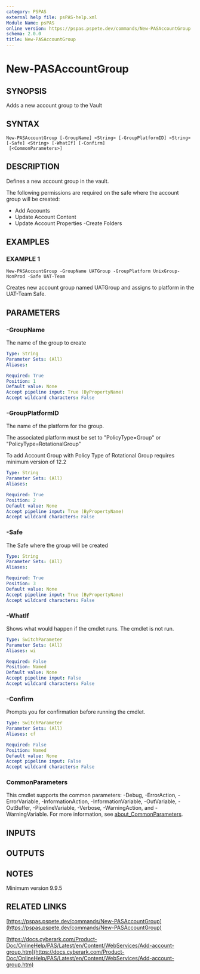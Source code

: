 ```yaml
---
category: PSPAS
external help file: psPAS-help.xml
Module Name: psPAS
online version: https://pspas.pspete.dev/commands/New-PASAccountGroup
schema: 2.0.0
title: New-PASAccountGroup
---
```


# New-PASAccountGroup

## SYNOPSIS
Adds a new account group to the Vault

## SYNTAX

```
New-PASAccountGroup [-GroupName] <String> [-GroupPlatformID] <String> [-Safe] <String> [-WhatIf] [-Confirm]
 [<CommonParameters>]
```

## DESCRIPTION
Defines a new account group in the vault.

The following permissions are required on the safe where the account group will be created:
 - Add Accounts
 - Update Account Content
 - Update Account Properties
  -Create Folders

## EXAMPLES

### EXAMPLE 1
```
New-PASAccountGroup -GroupName UATGroup -GroupPlatform UnixGroup-NonProd -Safe UAT-Team
```

Creates new account group named UATGroup and assigns to platform in the UAT-Team Safe.

## PARAMETERS

### -GroupName
The name of the group to create

```yaml
Type: String
Parameter Sets: (All)
Aliases:

Required: True
Position: 1
Default value: None
Accept pipeline input: True (ByPropertyName)
Accept wildcard characters: False
```

### -GroupPlatformID
The name of the platform for the group.

The associated platform must be set to "PolicyType=Group" or "PolicyType=RotationalGroup"

To add Account Group with Policy Type of Rotational Group requires minimum version of 12.2

```yaml
Type: String
Parameter Sets: (All)
Aliases:

Required: True
Position: 2
Default value: None
Accept pipeline input: True (ByPropertyName)
Accept wildcard characters: False
```

### -Safe
The Safe where the group will be created

```yaml
Type: String
Parameter Sets: (All)
Aliases:

Required: True
Position: 3
Default value: None
Accept pipeline input: True (ByPropertyName)
Accept wildcard characters: False
```

### -WhatIf
Shows what would happen if the cmdlet runs.
The cmdlet is not run.

```yaml
Type: SwitchParameter
Parameter Sets: (All)
Aliases: wi

Required: False
Position: Named
Default value: None
Accept pipeline input: False
Accept wildcard characters: False
```

### -Confirm
Prompts you for confirmation before running the cmdlet.

```yaml
Type: SwitchParameter
Parameter Sets: (All)
Aliases: cf

Required: False
Position: Named
Default value: None
Accept pipeline input: False
Accept wildcard characters: False
```

### CommonParameters
This cmdlet supports the common parameters: -Debug, -ErrorAction, -ErrorVariable, -InformationAction, -InformationVariable, -OutVariable, -OutBuffer, -PipelineVariable, -Verbose, -WarningAction, and -WarningVariable. For more information, see [about_CommonParameters](http://go.microsoft.com/fwlink/?LinkID=113216).

## INPUTS

## OUTPUTS

## NOTES
Minimum version 9.9.5

## RELATED LINKS

[https://pspas.pspete.dev/commands/New-PASAccountGroup](https://pspas.pspete.dev/commands/New-PASAccountGroup)

[https://docs.cyberark.com/Product-Doc/OnlineHelp/PAS/Latest/en/Content/WebServices/Add-account-group.htm](https://docs.cyberark.com/Product-Doc/OnlineHelp/PAS/Latest/en/Content/WebServices/Add-account-group.htm)
